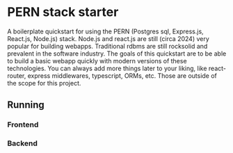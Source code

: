 # PERN stack starter

A boilerplate quickstart for using the PERN (Postgres sql, Express.js, React.js, Node.js) stack.
Node.js and react.js are still (circa 2024) very popular for building webapps. Traditional rdbms are still
rocksolid and prevalent in the software industry. The goals of this quickstart are to be able to
build a basic webapp quickly with modern versions of these technologies.
You can always add more things later to your liking, like react-router,
express middlewares, typescript, ORMs, etc. Those are outside of the scope for this project.

## Running

### Frontend

### Backend
